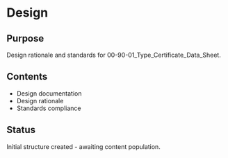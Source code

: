 # Design

## Purpose
Design rationale and standards for 00-90-01_Type_Certificate_Data_Sheet.

## Contents
- Design documentation
- Design rationale
- Standards compliance

## Status
Initial structure created - awaiting content population.
